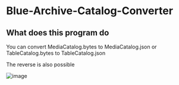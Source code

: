 # Blue-Archive-Catalog-Converter
## What does this program do
You can convert MediaCatalog.bytes to MediaCatalog.json or TableCatalog.bytes to TableCatalog.json

The reverse is also possible

![image](https://github.com/user-attachments/assets/df17d1fb-a85a-4d4e-9594-8af054f68d4a)
